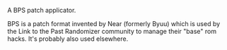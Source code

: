 A BPS patch applicator.

BPS is a patch format invented by Near (formerly Byuu) which is used by the
Link to the Past Randomizer community to manage their "base" rom hacks.  It's
probably also used elsewhere.
